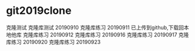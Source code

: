 # git2019clone
克隆测试
克隆库测试 20190910
克隆库练习 20190911 已上传到github,下载回本地他库
克隆库练习 20190912
克隆库练习 20190916
克隆库练习 20190917
克隆库练习 20190920
克隆库练习 20190923
